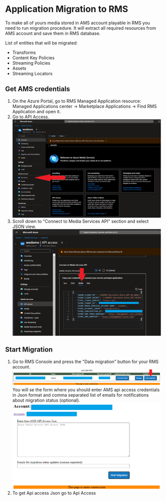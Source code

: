 # Application Migration to RMS

To make all of yours media stored in AMS account playable in RMS you need to run migration procedure. It will extract all required resources from AMS account and save them in RMS database.

List of entities that will be migrated:
- Transforms
- Content Key Policies
- Streaming Policies
- Assets
- Streaming Locators

## Get AMS credentials
1. On the Azure Portal, go to RMS Managed Application resource: Managed Applications center -> Marketplace Applications -> Find RMS Application and open it.
2. Go to API Access.
      ![Console credentials](img/data-migration-select-api.png)
3. Scroll down to "Connect to Media Services API" section and select JSON view.
      ![Console credentials](img/data-migration-json.png)

   
## Start Migration

1. Go to RMS Console and press the "Data migration" button for your RMS account.
      ![Console credentials](img/data-migration-console.png)
You will se the form where you should enter AMS api access credentials in Json format and comma separated list of emails for notifications about migration status (optional).
      ![Console credentials](img/data-migration-start.png)
2. To get Api access Json go to Api Access
